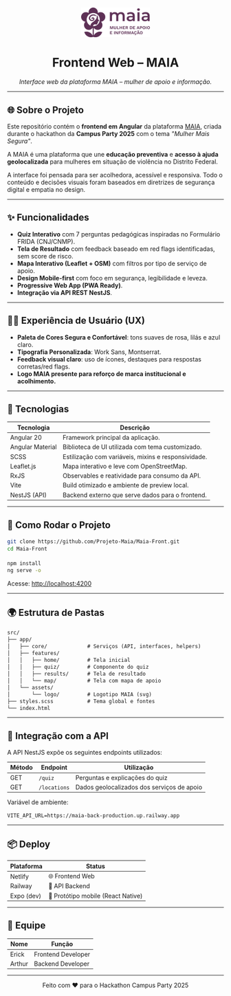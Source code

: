 <p align="center">
  <img src="src/assets/logo_plum.svg" width="160" alt="Logotipo MAIA">
</p>

<h1 align="center">Frontend Web – MAIA</h1>
<p align="center"><em>Interface web da plataforma MAIA – mulher de apoio e informação.</em></p>

---

## 🌐 Sobre o Projeto

Este repositório contém o **frontend em Angular** da plataforma [MAIA]([https://github.com/SEU_USUARIO/maia](https://github.com/Projeto-Maia/Maia-Front)), criada durante o hackathon da **Campus Party 2025** com o tema _"Mulher Mais Segura"_.

A MAIA é uma plataforma que une **educação preventiva** e **acesso à ajuda geolocalizada** para mulheres em situação de violência no Distrito Federal.

A interface foi pensada para ser acolhedora, acessível e responsiva. Todo o conteúdo e decisões visuais foram baseados em diretrizes de segurança digital e empatia no design.

---

## ✨ Funcionalidades

- **Quiz Interativo** com 7 perguntas pedagógicas inspiradas no Formulário FRIDA (CNJ/CNMP).
- **Tela de Resultado** com feedback baseado em red flags identificadas, sem score de risco.
- **Mapa Interativo (Leaflet + OSM)** com filtros por tipo de serviço de apoio.
- **Design Mobile-first** com foco em segurança, legibilidade e leveza.
- **Progressive Web App (PWA Ready)**.
- **Integração via API REST NestJS**.

---

## 🧑‍🎨 Experiência de Usuário (UX)

- **Paleta de Cores Segura e Confortável**: tons suaves de rosa, lilás e azul claro.
- **Tipografia Personalizada**: Work Sans, Montserrat.
- **Feedback visual claro**: uso de ícones, destaques para respostas corretas/red flags.
- **Logo MAIA presente para reforço de marca institucional e acolhimento.**

---

## 🧪 Tecnologias

| Tecnologia        | Descrição |
|-------------------|-----------|
| Angular 20        | Framework principal da aplicação. |
| Angular Material  | Biblioteca de UI utilizada com tema customizado. |
| SCSS              | Estilização com variáveis, mixins e responsividade. |
| Leaflet.js        | Mapa interativo e leve com OpenStreetMap. |
| RxJS              | Observables e reatividade para consumo da API. |
| Vite              | Build otimizado e ambiente de preview local. |
| NestJS (API)      | Backend externo que serve dados para o frontend. |

---

## 🚀 Como Rodar o Projeto

```bash
git clone https://github.com/Projeto-Maia/Maia-Front.git
cd Maia-Front

npm install
ng serve -o
```

Acesse: [http://localhost:4200](http://localhost:4200)

---

## 🌍 Estrutura de Pastas

```
src/
├── app/
│   ├── core/             # Serviços (API, interfaces, helpers)
│   ├── features/
│   │   ├── home/         # Tela inicial
│   │   ├── quiz/         # Componente do quiz
│   │   ├── results/      # Tela de resultado 
│   │   └── map/          # Tela com mapa de apoio
│   └── assets/
│       └── logo/         # Logotipo MAIA (svg)
├── styles.scss           # Tema global e fontes
└── index.html
```

---

## 📡 Integração com a API

A API NestJS expõe os seguintes endpoints utilizados:

| Método | Endpoint       | Utilização                |
|--------|----------------|---------------------------|
| GET    | `/quiz`        | Perguntas e explicações do quiz |
| GET    | `/locations`   | Dados geolocalizados dos serviços de apoio |

Variável de ambiente:
```env
VITE_API_URL=https://maia-back-production.up.railway.app
```

---

## 📦 Deploy

| Plataforma | Status     |
|------------|------------|
| Netlify    | 🌐 Frontend Web |
| Railway    | 🔌 API Backend  |
| Expo (dev) | 📱 Protótipo mobile (React Native) |

---

## 📍 Equipe

| Nome    | Função             |
|---------|--------------------|
| Erick   | Frontend Developer |
| Arthur  | Backend Developer  |

---

<p align="center">
  Feito com ❤️ para o Hackathon Campus Party 2025
</p>